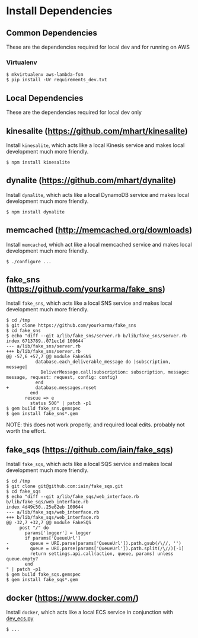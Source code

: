 # Install Dependencies

## Common Dependencies

These are the dependencies required for local dev and for running on AWS

### Virtualenv

    $ mkvirtualenv aws-lambda-fsm
    $ pip install -Ur requirements_dev.txt
    
## Local Dependencies
    
These are the dependencies required for local dev only

## kinesalite (https://github.com/mhart/kinesalite)

Install `kinesalite`, which acts like a local Kinesis service and makes local development much more friendly.

    $ npm install kinesalite
    
## dynalite (https://github.com/mhart/dynalite)

Install `dynalite`, which acts like a local DynamoDB service and makes local development much more friendly.

    $ npm install dynalite
    
## memcached (http://memcached.org/downloads)

Install `memcached`, which act like a local memcached service and makes local development much more friendly.

    $ ./configure ...

## fake_sns (https://github.com/yourkarma/fake_sns)

Install `fake_sns`, which acts like a local SNS service and makes local development much more friendly.

    $ cd /tmp
    $ git clone https://github.com/yourkarma/fake_sns
    $ cd fake_sns
    $ echo "diff --git a/lib/fake_sns/server.rb b/lib/fake_sns/server.rb
    index 6713789..071ec1d 100644
    --- a/lib/fake_sns/server.rb
    +++ b/lib/fake_sns/server.rb
    @@ -57,6 +57,7 @@ module FakeSNS
               database.each_deliverable_message do |subscription, message|
                 DeliverMessage.call(subscription: subscription, message: message, request: request, config: config)
               end
    +          database.messages.reset
             end
           rescue => e
             status 500" | patch -p1
    $ gem build fake_sns.gemspec
    $ gem install fake_sns*.gem
    
NOTE: this does not work properly, and required local edits. probably not worth the effort.

## fake_sqs (https://github.com/iain/fake_sqs)

Install `fake_sqs`, which acts like a local SQS service and makes local development much more friendly.

    $ cd /tmp
    $ git clone git@github.com:iain/fake_sqs.git
    $ cd fake_sqs
    $ echo "diff --git a/lib/fake_sqs/web_interface.rb b/lib/fake_sqs/web_interface.rb
    index 4d49c50..25e62eb 100644
    --- a/lib/fake_sqs/web_interface.rb
    +++ b/lib/fake_sqs/web_interface.rb
    @@ -32,7 +32,7 @@ module FakeSQS
         post "/" do
           params['logger'] = logger
           if params['QueueUrl']
    -        queue = URI.parse(params['QueueUrl']).path.gsub(/\//, '')
    +        queue = URI.parse(params['QueueUrl']).path.split(/\//)[-1]
             return settings.api.call(action, queue, params) unless queue.empty?
           end
    " | patch -p1
    $ gem build fake_sqs.gemspec
    $ gem install fake_sqs*.gem

## docker (https://www.docker.com/)

Install `docker`, which acts like a local ECS service in conjunction with [dev_ecs.py](tools/dev_ecs.py)

    $ ...


